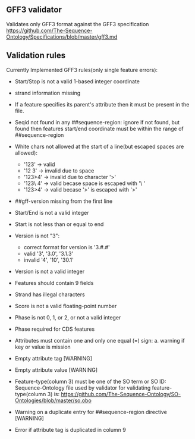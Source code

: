 
## GFF3 validator
Validates only GFF3 format against the GFF3 specification https://github.com/The-Sequence-Ontology/Specifications/blob/master/gff3.md

## Validation rules

Currently Implemented GFF3 rules(only single feature errors):

* Start/Stop is not a valid 1-based integer coordinate
* strand information missing
* If a feature specifies its parent's attribute then it must be present in the file.
* Seqid not found in any ##sequence-region:
    ignore if not found, but found then features start/end coordinate must be within the range of ##sequence-region

* White chars not allowed at the start of a line(but escaped spaces are allowed):
   * '123'    -> valid
   * '12 3'   -> invalid due to space
   * '123>4'  -> invalid due to character '>'
   * '123\ 4' -> valid becase space is escaped with '\ '
   * '123\>4' -> valid becase '>' is escaped with '\>'

* ##gff-version missing from the first line
* Start/End is not a valid integer
* Start is not less than or equal to end

* Version is not "3":
   * correct format for version is '3.#.#'
   * valid '3', '3.0', '3.1.3'
   * invalid '4', '10', '30.1'

* Version is not a valid integer
* Features should contain 9 fields
* Strand has illegal characters
* Score is not a valid floating-point number
* Phase is not 0, 1, or 2, or not a valid integer
* Phase required for CDS features

* Attributes must contain one and only one equal (=) sign:
  a. warning if key or value is mission

* Empty attribute tag [WARNING]
* Empty attribute value [WARNING]
* Feature-type(column 3) must be one of the SO term or SO ID:
    Sequence-Ontology file used by validator for validating feature-type(column 3) is: https://github.com/The-Sequence-Ontology/SO-Ontologies/blob/master/so.obo

* Warning on a duplicate entry for ##sequence-region directive [WARNING]
* Error if attribute tag is duplicated in column 9